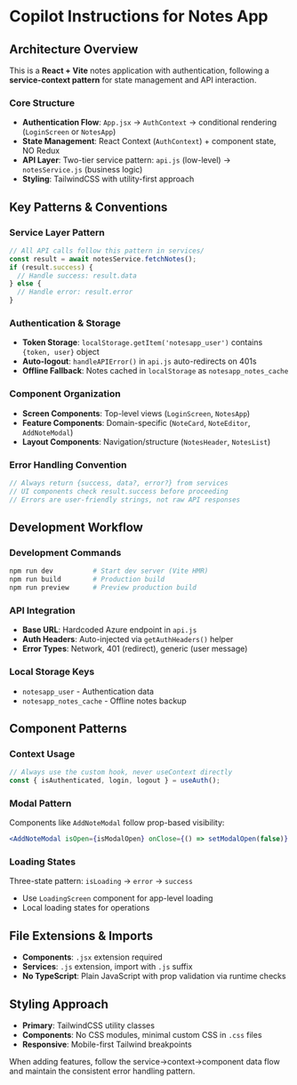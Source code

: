 # Copilot Instructions for Notes App

## Architecture Overview

This is a **React + Vite** notes application with authentication, following a **service-context pattern** for state management and API interaction.

### Core Structure
- **Authentication Flow**: `App.jsx` → `AuthContext` → conditional rendering (`LoginScreen` or `NotesApp`)
- **State Management**: React Context (`AuthContext`) + component state, NO Redux
- **API Layer**: Two-tier service pattern: `api.js` (low-level) → `notesService.js` (business logic)
- **Styling**: TailwindCSS with utility-first approach

## Key Patterns & Conventions

### Service Layer Pattern
```javascript
// All API calls follow this pattern in services/
const result = await notesService.fetchNotes();
if (result.success) {
  // Handle success: result.data
} else {
  // Handle error: result.error
}
```

### Authentication & Storage
- **Token Storage**: `localStorage.getItem('notesapp_user')` contains `{token, user}` object
- **Auto-logout**: `handleAPIError()` in `api.js` auto-redirects on 401s
- **Offline Fallback**: Notes cached in `localStorage` as `notesapp_notes_cache`

### Component Organization
- **Screen Components**: Top-level views (`LoginScreen`, `NotesApp`)
- **Feature Components**: Domain-specific (`NoteCard`, `NoteEditor`, `AddNoteModal`)
- **Layout Components**: Navigation/structure (`NotesHeader`, `NotesList`)

### Error Handling Convention
```javascript
// Always return {success, data?, error?} from services
// UI components check result.success before proceeding
// Errors are user-friendly strings, not raw API responses
```

## Development Workflow

### Development Commands
```bash
npm run dev          # Start dev server (Vite HMR)
npm run build        # Production build
npm run preview      # Preview production build
```

### API Integration
- **Base URL**: Hardcoded Azure endpoint in `api.js`
- **Auth Headers**: Auto-injected via `getAuthHeaders()` helper
- **Error Types**: Network, 401 (redirect), generic (user message)

### Local Storage Keys
- `notesapp_user` - Authentication data
- `notesapp_notes_cache` - Offline notes backup

## Component Patterns

### Context Usage
```jsx
// Always use the custom hook, never useContext directly
const { isAuthenticated, login, logout } = useAuth();
```

### Modal Pattern
Components like `AddNoteModal` follow prop-based visibility:
```jsx
<AddNoteModal isOpen={isModalOpen} onClose={() => setModalOpen(false)} />
```

### Loading States
Three-state pattern: `isLoading` → `error` → `success`
- Use `LoadingScreen` component for app-level loading
- Local loading states for operations

## File Extensions & Imports
- **Components**: `.jsx` extension required
- **Services**: `.js` extension, import with `.js` suffix
- **No TypeScript**: Plain JavaScript with prop validation via runtime checks

## Styling Approach
- **Primary**: TailwindCSS utility classes
- **Components**: No CSS modules, minimal custom CSS in `.css` files
- **Responsive**: Mobile-first Tailwind breakpoints

When adding features, follow the service→context→component data flow and maintain the consistent error handling pattern.